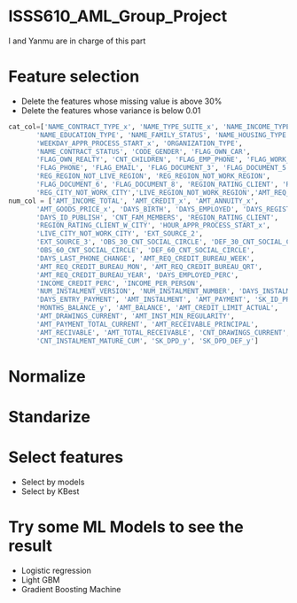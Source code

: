 # ISSS610_AML_Group_Project
I and Yanmu are in charge of this part
# Feature selection
- Delete the features whose missing value is above 30%
- Delete the features whose variance is below 0.01
```python
cat_col=['NAME_CONTRACT_TYPE_x', 'NAME_TYPE_SUITE_x', 'NAME_INCOME_TYPE',
       'NAME_EDUCATION_TYPE', 'NAME_FAMILY_STATUS', 'NAME_HOUSING_TYPE',
       'WEEKDAY_APPR_PROCESS_START_x', 'ORGANIZATION_TYPE',
       'NAME_CONTRACT_STATUS', 'CODE_GENDER', 'FLAG_OWN_CAR',
       'FLAG_OWN_REALTY', 'CNT_CHILDREN', 'FLAG_EMP_PHONE', 'FLAG_WORK_PHONE',
       'FLAG_PHONE', 'FLAG_EMAIL', 'FLAG_DOCUMENT_3', 'FLAG_DOCUMENT_5',
       'REG_REGION_NOT_LIVE_REGION', 'REG_REGION_NOT_WORK_REGION',
       'FLAG_DOCUMENT_6', 'FLAG_DOCUMENT_8', 'REGION_RATING_CLIENT', 'REG_CITY_NOT_LIVE_CITY',
       'REG_CITY_NOT_WORK_CITY','LIVE_REGION_NOT_WORK_REGION','AMT_REQ_CREDIT_BUREAU_WEEK']
num_col = ['AMT_INCOME_TOTAL', 'AMT_CREDIT_x', 'AMT_ANNUITY_x',
       'AMT_GOODS_PRICE_x', 'DAYS_BIRTH', 'DAYS_EMPLOYED', 'DAYS_REGISTRATION',
       'DAYS_ID_PUBLISH', 'CNT_FAM_MEMBERS', 'REGION_RATING_CLIENT',
       'REGION_RATING_CLIENT_W_CITY', 'HOUR_APPR_PROCESS_START_x',
       'LIVE_CITY_NOT_WORK_CITY', 'EXT_SOURCE_2',
       'EXT_SOURCE_3', 'OBS_30_CNT_SOCIAL_CIRCLE', 'DEF_30_CNT_SOCIAL_CIRCLE',
       'OBS_60_CNT_SOCIAL_CIRCLE', 'DEF_60_CNT_SOCIAL_CIRCLE',
       'DAYS_LAST_PHONE_CHANGE', 'AMT_REQ_CREDIT_BUREAU_WEEK',
       'AMT_REQ_CREDIT_BUREAU_MON', 'AMT_REQ_CREDIT_BUREAU_QRT',
       'AMT_REQ_CREDIT_BUREAU_YEAR', 'DAYS_EMPLOYED_PERC',
       'INCOME_CREDIT_PERC', 'INCOME_PER_PERSON',
       'NUM_INSTALMENT_VERSION', 'NUM_INSTALMENT_NUMBER', 'DAYS_INSTALMENT',
       'DAYS_ENTRY_PAYMENT', 'AMT_INSTALMENT', 'AMT_PAYMENT', 'SK_ID_PREV_y.1',
       'MONTHS_BALANCE_y', 'AMT_BALANCE', 'AMT_CREDIT_LIMIT_ACTUAL',
       'AMT_DRAWINGS_CURRENT', 'AMT_INST_MIN_REGULARITY',
       'AMT_PAYMENT_TOTAL_CURRENT', 'AMT_RECEIVABLE_PRINCIPAL',
       'AMT_RECIVABLE', 'AMT_TOTAL_RECEIVABLE', 'CNT_DRAWINGS_CURRENT',
       'CNT_INSTALMENT_MATURE_CUM', 'SK_DPD_y', 'SK_DPD_DEF_y']
 ```
# Normalize
# Standarize
# Select features
- Select by models
- Select by KBest
# Try some ML Models to see the result
- Logistic regression
- Light GBM
- Gradient Boosting Machine
